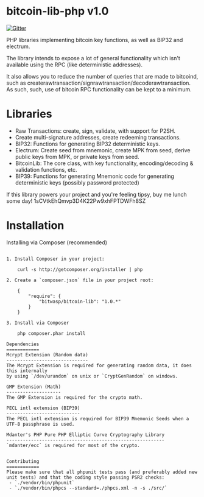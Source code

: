 bitcoin-lib-php v1.0
===============

[![Gitter](https://badges.gitter.im/Join%20Chat.svg)](https://gitter.im/Bit-Wasp/bitcoin-lib-php?utm_source=badge&utm_medium=badge&utm_campaign=pr-badge&utm_content=badge)

PHP libraries implementing bitcoin key functions, as well as BIP32 and electrum.

The library intends to expose a lot of general functionality which isn't 
available using the RPC (like deterministic addresses). 

It also allows you to reduce the number of queries that are made to bitcoind,
such as createrawtransaction/signrawtransaction/decoderawtransaction. As such,
such, use of bitcoin RPC functionality can be kept to a minimum.

Libraries
=========
- Raw Transactions: create, sign, validate, with support for P2SH. 
- Create multi-signature addresses, create redeeming transactions. 
- BIP32: Functions for generating BIP32 deterministic keys.
- Electrum: Create seed from mnemonic, create MPK from seed, derive public keys from MPK, or private keys from seed.
- BitcoinLib: The core class, with key functionality, encoding/decoding & validation functions, etc. 
- BIP39: Functions for generating Mnemonic code for generating deterministic keys (possibly password protected)

If this library powers your project and you're feeling tipsy, buy me lunch some day! 1sCVtkEhQmvp3D4K22Pw9xhFPTDWFh8SZ

Installation
============

Installing via Composer (recommended)
~~~~~~~~~~~~~~~~~~~~~~~~~~~~~~~~~~~~~

1. Install Composer in your project:

    curl -s http://getcomposer.org/installer | php

2. Create a `composer.json` file in your project root:

    {
        "require": {
            "bitwasp/bitcoin-lib": "1.0.*"
        }
    }

3. Install via Composer

    php composer.phar install

Dependencies
============
Mcrypt Extension (Random data)
------------------------------
The Mcrypt Extension is required for generating random data, it does this internally 
by using `/dev/urandom` on unix or `CryptGenRandom` on windows.

GMP Extension (Math)
--------------------
The GMP Extension is required for the crypto math.

PECL intl extension (BIP39)
---------------------------
The PECL intl extension is required for BIP39 Mnemonic Seeds when a UTF-8 passphrase is used.

Mdanter's PHP Pure PHP Elliptic Curve Cryptography Library
----------------------------------------------------------
`mdanter/ecc` is required for most of the crypto.


Contributing
============
Please make sure that all phpunit tests pass (and preferably added new unit tests) and that the coding style passing PSR2 checks:
 - `./vendor/bin/phpunit`
 - `./vendor/bin/phpcs --standard=./phpcs.xml -n -s ./src/`
